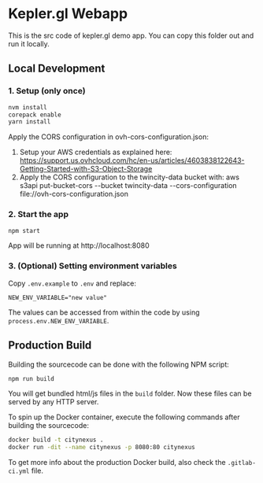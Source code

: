 # Kepler.gl Webapp

This is the src code of kepler.gl demo app. You can copy this folder out and run it locally.

## Local Development

### 1. Setup (only once)

```sh
nvm install
corepack enable
yarn install
```

Apply the CORS configuration in ovh-cors-configuration.json:
1. Setup your AWS credentials as explained here: https://support.us.ovhcloud.com/hc/en-us/articles/4603838122643-Getting-Started-with-S3-Object-Storage
2. Apply the CORS configuration to the twincity-data bucket with:
aws s3api put-bucket-cors --bucket twincity-data --cors-configuration file://ovh-cors-configuration.json

### 2. Start the app

```sh
npm start
```

App will be running at http://localhost:8080

### 3. (Optional) Setting environment variables

Copy `.env.example` to `.env` and replace:
```
NEW_ENV_VARIABLE="new value"
```

The values can be accessed from within the code by using `process.env.NEW_ENV_VARIABLE`.

## Production Build

Building the sourcecode can be done with the following NPM script:

```bash
npm run build
```

You will get bundled html/js files in the `build` folder. Now these files can be served by any HTTP server.

To spin up the Docker container, execute the following commands after building the sourcecode:

```bash
docker build -t citynexus .
docker run -dit --name citynexus -p 8080:80 citynexus
```

To get more info about the production Docker build, also check the `.gitlab-ci.yml` file.
